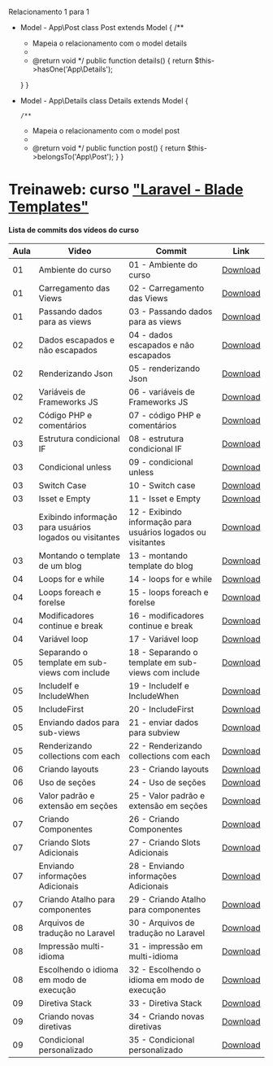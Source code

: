 Relacionamento 1 para 1

- Model - App\Post
 class Post extends Model
{
    /**
     * Mapeia o relacionamento com o model details
     *
     * @return void
     */
   public function details()
   {
        return $this->hasOne('App\Details');
       
   }
}
 - Model - App\Details
class Details extends Model
{
 
       /**
     * Mapeia o relacionamento com o model post
     *
     * @return void
     */
    public function post()
    {
        return $this->belongsTo('App\Post');
    }
}
# Treinaweb: curso ["Laravel - Blade Templates"](https://www.treinaweb.com.br/curso/laravel-blade-templates)



#### Lista de commits dos vídeos do curso
Aula | Video | Commit | Link 
------ | ------ | ------ | ------ 
01 | Ambiente do curso | 01 - Ambiente do curso | [Download](https://github.com/treinaweb/treinaweb-laravel-apis/archive/cf7c249c7a60b0d03db57750c6df318f0f824ac1.zip) 
01 | Carregamento das Views | 02 - Carregamento das Views | [Download](https://github.com/treinaweb/treinaweb-laravel-apis/archive/51a7f136cde50f846c3b3d16a41caec4fa56c492.zip) 
01 | Passando dados para as views | 03 - Passando dados para as views | [Download](https://github.com/treinaweb/treinaweb-laravel-apis/archive/bdc88bc2c98fac6693bc0180a7248725adb46709.zip) 
02 | Dados escapados e não escapados | 04 - dados escapados e não escapados | [Download](https://github.com/treinaweb/treinaweb-laravel-apis/archive/4ed48b9bc0ca6ed58d7ff123066f28a1e6febd19.zip) 
02 | Renderizando Json | 05 - renderizando Json | [Download](https://github.com/treinaweb/treinaweb-laravel-apis/archive/9310677f5752d31a748a2fe36b7eeb1cc3aa8328.zip) 
02 | Variáveis de Frameworks JS | 06 - variáveis de Frameworks JS | [Download](https://github.com/treinaweb/treinaweb-laravel-apis/archive/371d0493129b602a77eb5ba84d72b0b7a0f6dbed.zip) 
02 | Código PHP e comentários | 07 - código PHP e comentários | [Download](https://github.com/treinaweb/treinaweb-laravel-apis/archive/0eaf8747eaba67575b2a460010d4439db9059b16.zip) 
03 | Estrutura condicional IF | 08 - estrutura condicional IF | [Download](https://github.com/treinaweb/treinaweb-laravel-apis/archive/b509818c9af70f755a0671bb6ce607beaf3d5558.zip) 
03 | Condicional unless | 09 - condicional unless | [Download](https://github.com/treinaweb/treinaweb-laravel-apis/archive/69fd805e2c4422d7241911b495631d64d5ce99da.zip) 
03 | Switch Case | 10 - Switch case | [Download](https://github.com/treinaweb/treinaweb-laravel-apis/archive/5c306650536a5a291af52885b7dc4cc6d6a3eee6.zip) 
03 | Isset e Empty | 11 - Isset e Empty | [Download](https://github.com/treinaweb/treinaweb-laravel-apis/archive/300ab8c8367aff5b4cb37af921bf071df8bbc17c.zip) 
03 | Exibindo informação para usuários logados ou visitantes | 12 - Exibindo informação para usuários logados ou visitantes | [Download](https://github.com/treinaweb/treinaweb-laravel-apis/archive/a8dbe6f0720301bd862c8d3bdd7e2a7b6882c211.zip) 
03 | Montando o template de um blog | 13 - montando template do blog | [Download](https://github.com/treinaweb/treinaweb-laravel-apis/archive/2d3b173b4aec9c839e95f78481fb7b1f44310f67.zip) 
04 | Loops for e while | 14 - loops for e while | [Download](https://github.com/treinaweb/treinaweb-laravel-apis/archive/47b9f1c52586bf004fb79016fe03a268044d6562.zip) 
04 | Loops foreach e forelse | 15 - loops foreach e forelse | [Download](https://github.com/treinaweb/treinaweb-laravel-apis/archive/36e6f99eb8e56a26ddcfa9a84d266f9e49678ba6.zip) 
04 | Modificadores continue e break | 16 - modificadores continue e break | [Download](https://github.com/treinaweb/treinaweb-laravel-apis/archive/565ca1b72f36425c8aa080cb2d4ebd499c662202.zip) 
04 | Variável loop | 17 - Variável loop | [Download](https://github.com/treinaweb/treinaweb-laravel-apis/archive/5241361b393f5db1d9fb144cb237dafc2448f93f.zip) 
05 | Separando o template em sub-views com include  | 18 - Separando o template em sub-views com include | [Download](https://github.com/treinaweb/treinaweb-laravel-apis/archive/8ecb89c0bd42a01fc67d0693e6345becdeacda37.zip) 
05 | IncludeIf e IncludeWhen | 19 - IncludeIf e IncludeWhen | [Download](https://github.com/treinaweb/treinaweb-laravel-apis/archive/870a3b86ea067748bdc9c64d5c7b67c195b6ff8c.zip) 
05 | IncludeFirst | 20 - IncludeFirst | [Download](https://github.com/treinaweb/treinaweb-laravel-apis/archive/da9385cd976406cf908766b5214b91792e45e230.zip) 
05 | Enviando dados para sub-views | 21 - enviar dados para subview | [Download](https://github.com/treinaweb/treinaweb-laravel-apis/archive/66d9ab390f96d3096db39c452b68c0116bf4b769.zip) 
05 | Renderizando collections com each | 22 - Renderizando collections com each | [Download](https://github.com/treinaweb/treinaweb-laravel-apis/archive/d9f6d5148ea1c4beaa076fd805b65eb72cd70b34.zip) 
06 | Criando layouts | 23 - Criando layouts | [Download](https://github.com/treinaweb/treinaweb-laravel-apis/archive/5326b6544d0f5e2eabd0577dbbc52b3106a43f7c.zip) 
06 | Uso de seções | 24 - Uso de seções | [Download](https://github.com/treinaweb/treinaweb-laravel-apis/archive/3f11fc59662bd1250b9f90578734403c2e524c84.zip) 
06 | Valor padrão e extensão em seções | 25 - Valor padrão e extensão em seções | [Download](https://github.com/treinaweb/treinaweb-laravel-apis/archive/705b255df3667fc459dd3f51c3e14545146cc0f3.zip) 
07 | Criando Componentes | 26 - Criando Componentes | [Download](https://github.com/treinaweb/treinaweb-laravel-apis/archive/8ab3dd199a4cce5e3226e6b78d0ee45b128f667b.zip) 
07 | Criando Slots Adicionais | 27 - Criando Slots Adicionais | [Download](https://github.com/treinaweb/treinaweb-laravel-apis/archive/83ba62305f932b21f5505bd73d6552504596ca12.zip) 
07 | Enviando informações Adicionais | 28 - Enviando informações Adicionais | [Download](https://github.com/treinaweb/treinaweb-laravel-apis/archive/e19ddba124ddfeef89c963585985ef85a41a33b4.zip) 
07 | Criando Atalho para componentes | 29 - Criando Atalho para componentes | [Download](https://github.com/treinaweb/treinaweb-laravel-apis/archive/b12830617ac92859827a717974e2013814f977a2.zip) 
08 | Arquivos de tradução no Laravel | 30 - Arquivos de tradução no Laravel | [Download](https://github.com/treinaweb/treinaweb-laravel-apis/archive/9037042485bc2bcd069281fe31df86f7fd9c74a4.zip) 
08 | Impressão multi-idioma | 31 - impressão em multi-idioma | [Download](https://github.com/treinaweb/treinaweb-laravel-apis/archive/637ddcc42c7a3b9b056c2b45302777fbffe2a636.zip) 
08 | Escolhendo o idioma em modo de execução | 32 - Escolhendo o idioma em modo de execução | [Download](https://github.com/treinaweb/treinaweb-laravel-apis/archive/b3037226e2c743fd15bec55d917bb740587b3f14.zip) 
09 | Diretiva Stack | 33 - Diretiva Stack | [Download](https://github.com/treinaweb/treinaweb-laravel-apis/archive/d6d659686daeb01f8689f62bd672cb5dd656411e.zip) 
09 | Criando novas diretivas | 34 - Criando novas diretivas | [Download](https://github.com/treinaweb/treinaweb-laravel-apis/archive/2bff7861a5e60793e518312921273d968f99e451.zip) 
09 | Condicional personalizado | 35 - Condicional personalizado | [Download](https://github.com/treinaweb/treinaweb-laravel-apis/archive/c39059fa7ea12b93341677b33643ab284796f8f9.zip) 

